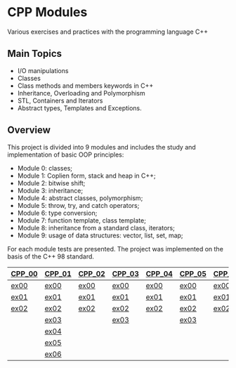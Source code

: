 # CPP Modules
Various exercises and practices with the programming language C++

## Main Topics

* I/O manipulations 
* Classes 
* Class methods and members keywords in C++ 
* Inheritance, Overloading and Polymorphism 
* STL, Containers and Iterators 
* Abstract types, Templates and Exceptions.

## Overview

This project is divided into 9 modules and includes the study and implementation of basic OOP principles:

* Module 0: classes;
* Module 1: Coplien form, stack and heap in C++;
* Module 2: bitwise shift;
* Module 3: inheritance;
* Module 4: abstract classes, polymorphism;
* Module 5: throw, try, and catch operators;
* Module 6: type conversion;
* Module 7: function template, class template;
* Module 8: inheritance from a standard class, iterators;
* Module 9: usage of data structures: vector, list, set, map;

For each module tests are presented. The project was implemented on the basis of the C++ 98 standard.


| [CPP_00](https://github.com/FVNRLS/cpp_modules/tree/main/CPP_00)    | [CPP_01](https://github.com/FVNRLS/cpp_modules/tree/main/CPP_01)    | [CPP_02](https://github.com/FVNRLS/cpp_modules/tree/main/CPP_02)    | [CPP_03](https://github.com/FVNRLS/cpp_modules/tree/main/CPP_03)    | [CPP_04](https://github.com/FVNRLS/cpp_modules/tree/main/CPP_04)    | [CPP_05](https://github.com/FVNRLS/cpp_modules/tree/main/CPP_05)    | [CPP_06](https://github.com/FVNRLS/cpp_modules/tree/main/CPP_06)    | [CPP_07](https://github.com/FVNRLS/cpp_modules/tree/main/CPP_07)    | [CPP_08](https://github.com/FVNRLS/cpp_modules/tree/main/CPP_08)    | [CPP_09](https://github.com/FVNRLS/cpp_modules/tree/main/CPP_09)    |
|---------------------------------------------------------------------|---------------------------------------------------------------------|---------------------------------------------------------------------|---------------------------------------------------------------------|---------------------------------------------------------------------|---------------------------------------------------------------------|---------------------------------------------------------------------|---------------------------------------------------------------------|---------------------------------------------------------------------|---------------------------------------------------------------------|
| [ex00](https://github.com/FVNRLS/cpp_modules/tree/main/CPP_00/ex00) | [ex00](https://github.com/FVNRLS/cpp_modules/tree/main/CPP_01/ex00) | [ex00](https://github.com/FVNRLS/cpp_modules/tree/main/CPP_02/ex00) | [ex00](https://github.com/FVNRLS/cpp_modules/tree/main/CPP_03/ex00) | [ex00](https://github.com/FVNRLS/cpp_modules/tree/main/CPP_04/ex00) | [ex00](https://github.com/FVNRLS/cpp_modules/tree/main/CPP_05/ex00) | [ex00](https://github.com/FVNRLS/cpp_modules/tree/main/CPP_06/ex00) | [ex00](https://github.com/FVNRLS/cpp_modules/tree/main/CPP_07/ex00) | [ex00](https://github.com/FVNRLS/cpp_modules/tree/main/CPP_08/ex00) | [ex00](https://github.com/FVNRLS/cpp_modules/tree/main/CPP_09/ex00) |
| [ex01](https://github.com/FVNRLS/cpp_modules/tree/main/CPP_00/ex01) | [ex01](https://github.com/FVNRLS/cpp_modules/tree/main/CPP_01/ex01) | [ex01](https://github.com/FVNRLS/cpp_modules/tree/main/CPP_02/ex01) | [ex01](https://github.com/FVNRLS/cpp_modules/tree/main/CPP_03/ex01) | [ex01](https://github.com/FVNRLS/cpp_modules/tree/main/CPP_04/ex01) | [ex01](https://github.com/FVNRLS/cpp_modules/tree/main/CPP_05/ex01) | [ex01](https://github.com/FVNRLS/cpp_modules/tree/main/CPP_06/ex01) | [ex01](https://github.com/FVNRLS/cpp_modules/tree/main/CPP_07/ex01) | [ex01](https://github.com/FVNRLS/cpp_modules/tree/main/CPP_08/ex01) | [ex01](https://github.com/FVNRLS/cpp_modules/tree/main/CPP_09/ex01) |
| [ex02](https://github.com/FVNRLS/cpp_modules/tree/main/CPP_00/ex02) | [ex02](https://github.com/FVNRLS/cpp_modules/tree/main/CPP_01/ex02) | [ex02](https://github.com/FVNRLS/cpp_modules/tree/main/CPP_02/ex02) | [ex02](https://github.com/FVNRLS/cpp_modules/tree/main/CPP_03/ex02) | [ex02](https://github.com/FVNRLS/cpp_modules/tree/main/CPP_04/ex02) | [ex02](https://github.com/FVNRLS/cpp_modules/tree/main/CPP_05/ex02) | [ex02](https://github.com/FVNRLS/cpp_modules/tree/main/CPP_06/ex02) | [ex02](https://github.com/FVNRLS/cpp_modules/tree/main/CPP_07/ex02) | [ex02](https://github.com/FVNRLS/cpp_modules/tree/main/CPP_08/ex02) | [ex02](https://github.com/FVNRLS/cpp_modules/tree/main/CPP_09/ex02) |
|                                                                     | [ex03](https://github.com/FVNRLS/cpp_modules/tree/main/CPP_01/ex03) |                                                                     | [ex03](https://github.com/FVNRLS/cpp_modules/tree/main/CPP_03/ex03) |                                                                     | [ex03](https://github.com/FVNRLS/cpp_modules/tree/main/CPP_05/ex03) |
|                                                                     | [ex04](https://github.com/FVNRLS/cpp_modules/tree/main/CPP_01/ex04) |
|                                                                     | [ex05](https://github.com/FVNRLS/cpp_modules/tree/main/CPP_01/ex05) |
|                                                                     | [ex06](https://github.com/FVNRLS/cpp_modules/tree/main/CPP_01/ex06) |



